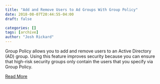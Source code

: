 ```yaml
---
title: "Add and Remove Users to Ad Groups With Group Policy"
date: 2018-08-07T20:44:55-04:00
draft: false

categories: []
tags: [archive]
author: "Josh Rickard"
---
```

Group Policy allows you to add and remove users to an Active Directory (AD) group. Using this feature improves security because you can ensure that high-risk security groups only contain the users that you specify via Group Policy.

[Read More](https://4sysops.com/archives/add-and-remove-users-to-ad-groups-with-group-policy/)
